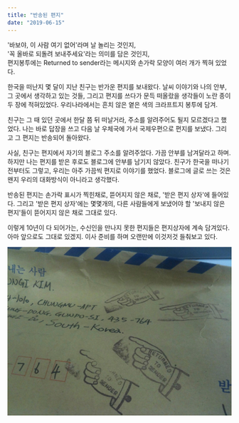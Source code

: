 ```yaml
---
title: "반송된 편지"
date: "2019-06-15"
---
```


'바보야, 이 사람 여기 없어'라며 날 놀리는 것인지,  
'꼭 올바로 되돌려 보내주세요'라는 의미를 담은 것인지,  
편지봉투에는 Returned to sender라는 메시지와 손가락 모양이 여러 개가 찍혀 있었다.

한국을 떠난지 몇 달이 지난 친구는 반가운 편지를 보내왔다. 날씨 이야기와 나의 안부, 그 곳에서 생각하고 있는 것들, 그리고 편지를 쓰다가 문득 떠올랐을 생각들이 노란 종이 두 장에 적혀있었다. 우리나라에서는 흔치 않은 옅은 색의 크라프트지 봉투에 담겨.

친구는 그 때 있던 곳에서 한달 쯤 뒤 떠날거라, 주소를 알려주어도 될지 모르겠다고 했었다. 나는 바로 답장을 쓰고 다음 날 우체국에 가서 국제우편으로 편지를 보냈다. 그리고 그 편지는 반송되어 돌아왔다.

사실, 친구는 편지에서 자기의 블로그 주소를 알려주었다. 가끔 안부를 남겨달라고 하며. 하지만 나는 편지를 받은 후로도 블로그에 안부를 남기지 않았다. 친구가 한국을 떠나기 전부터도 그렇고, 우리는 아주 가끔씩 편지로 이야기를 했었다. 블로그에 글로 쓰는 것은 왠지 우리의 대화방식이 아니라고 생각했다.

반송된 편지는 손가락 표시가 찍힌채로, 뜯어지지 않은 채로, '받은 편지 상자'에 들어있다. 그리고 '받은 편지 상자'에는 몇몇개의, 다른 사람들에게 보냈어야 할 '보내지 않은 편지'들이 뜯어지지 않은 채로 그대로 있다.

이렇게 10년이 다 되어가는, 수신인을 만나지 못한 편지들은 편지상자에 계속 담겨있다. 아마 앞으로도 그대로 있겠지. 이사 준비를 하며 오랜만에 이것저것 들춰보고 있다.

![](/photo/diary/2019-06-15-반송된_편지.jpg)
